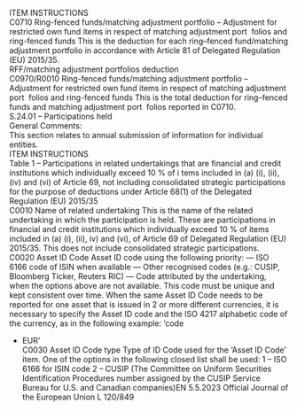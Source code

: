  
ITEM  INSTRUCTIONS  
C0710  Ring-fenced funds/matching 
adjustment portfolio – 
Adjustment for restricted own 
fund items in respect of 
matching adjustment port ­
folios and ring-fenced funds  This is the deduction for each ring–fenced fund/matching adjustment portfolio in 
accordance with Article 81 of Delegated Regulation (EU) 2015/35.  
RFF/matching adjustment portfolios deduction  
C0970/R0010  Ring-fenced funds/matching 
adjustment portfolio – 
Adjustment for restricted own 
fund items in respect of 
matching adjustment port ­
folios and ring-fenced funds  This is the total deduction for ring–fenced funds and matching adjustment port ­
folios reported in C0710.  
S.24.01 – Participations held  
General Comments:  
This section relates to annual submission of information for individual entities.  
ITEM  INSTRUCTIONS  
Table 1 – Participations in related undertakings that are financial and credit institutions which individually exceed 10 % of i tems included in (a) 
(i), (ii), (iv) and (vi) of Article 69, not including consolidated strategic participations for the purpose of deductions under  Article 68(1) of the 
Delegated Regulation (EU) 2015/35  
C0010  Name of related undertaking  This is the name of the related undertaking in which the participation is held. 
These are participations in financial and credit institutions which individually 
exceed 10 % of items included in (a) (i), (ii), iv) and (vi), of Article 69 of 
Delegated Regulation (EU) 2015/35. This does not include consolidated strategic 
participations.  
C0020  Asset ID Code  Asset ID code using the following priority: 
— ISO 6166 code of ISIN when available 
— Other recognised codes (e.g.: CUSIP, Bloomberg Ticker, Reuters RIC) 
— Code attributed by the undertaking, when the options above are not available. 
This code must be unique and kept consistent over time. 
When the same Asset ID Code needs to be reported for one asset that is issued in 
2 or more different currencies, it is necessary to specify the Asset ID code and the 
ISO 4217 alphabetic code of the currency, as in the following example: ‘code 
+ EUR’  
C0030  Asset ID Code type  Type of ID Code used for the ‘Asset ID Code’ item. One of the options in the 
following closed list shall be used: 
1 – ISO 6166 for ISIN code 
2 – CUSIP (The Committee on Uniform Securities Identification Procedures 
number assigned by the CUSIP Service Bureau for U.S. and Canadian companies)EN  5.5.2023 Official Journal of the European Union L 120/849
